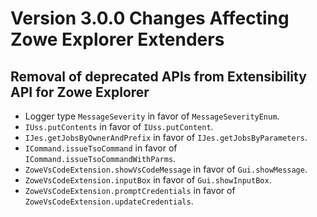 # Version 3.0.0 Changes Affecting Zowe Explorer Extenders

## Removal of deprecated APIs from Extensibility API for Zowe Explorer

- Logger type `MessageSeverity` in favor of `MessageSeverityEnum`.
- `IUss.putContents` in favor of `IUss.putContent`.
- `IJes.getJobsByOwnerAndPrefix` in favor of `IJes.getJobsByParameters`.
- `ICommand.issueTsoCommand` in favor of `ICommand.issueTsoCommandWithParms`.
- `ZoweVsCodeExtension.showVsCodeMessage` in favor of `Gui.showMessage`.
- `ZoweVsCodeExtension.inputBox` in favor of `Gui.showInputBox`.
- `ZoweVsCodeExtension.promptCredentials` in favor of `ZoweVsCodeExtension.updateCredentials`.
